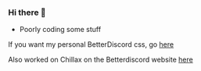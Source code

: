 ### Hi there 👋

- Poorly coding some stuff

If you want my personal BetterDiscord css, go [here](https://github.com/Demented-Elmo/demented-elmo.github.io)

Also worked on Chillax on the Betterdiscord website [here](https://betterdiscord.app/themes)
